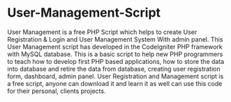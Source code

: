 # User-Management-Script
User Management is a free PHP Script which helps to create User Registration &amp; Login and User Management System With admin panel. This User Management script has developed in the CodeIgniter PHP framework with MySQL database. This is a basic script to help new PHP programmers to teach how to develop first PHP based applications, how to store the data into database and retire the data from database, creating user registration form, dashboard, admin panel. User Registration and Management script is a free script, anyone can download it and learn it as well can use this code for their personal, clients projects.
